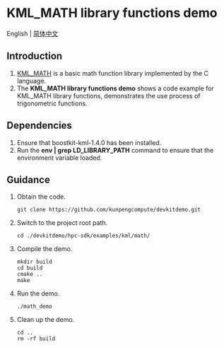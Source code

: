 # **KML_MATH library functions demo**

English | [简体中文](README.md)

## Introduction

1. [KML_MATH](https://www.hikunpeng.com/document/detail/en/kunpengaccel/math-lib/devg-kml/kunpengaccel_kml_16_0111.html)
   is a basic math function library implemented by the C language.
2. The **KML_MATH library functions demo** shows a code example for KML_MATH library functions, demonstrates the use process of trigonometric functions.

## Dependencies

1. Ensure that boostkit-kml-1.4.0 has been installed.
2. Run the **env | grep LD_LIBRARY_PATH** command to ensure that the environment variable loaded.

## Guidance

1. Obtain the code.

   ```shell
   git clone https://github.com/kunpengcompute/devkitdemo.git
   ```

2. Switch to the project root path.

   ```shell
   cd ./devkitdemo/hpc-sdk/examples/kml/math/
   ```

3. Compile the demo.

   ```shell
   mkdir build
   cd build
   cmake ..
   make
   ```

4. Run the demo.

   ```shell
   ./math_demo
   ```

5. Clean up the demo.

   ```shell
   cd ..
   rm -rf build
   ```